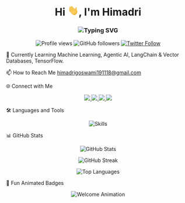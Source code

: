 <h1 align="center"> Hi <img src="https://raw.githubusercontent.com/ABSphreak/ABSphreak/master/gifs/Hi.gif" width="30" />, I'm Himadri </h1> <h3 align="center"> <img src="https://readme-typing-svg.demolab.com?font=Fira+Code&weight=500&pause=1000&color=0E75B6&center=true&width=435&lines=BCA+Student;AI%2FML+Enthusiast;Full+Stack+Developer;Always+Learning+Something+New!" alt="Typing SVG" /> </h3> <p align="center"> <img src="https://komarev.com/ghpvc/?username=himadri-g&label=Profile%20views&color=0e75b6&style=flat" alt="Profile views" /> <img src="https://img.shields.io/github/followers/himadri-g?label=Followers&style=social" alt="GitHub followers" /> <a href="https://twitter.com/himadrigoswami" target="_blank"> <img src="https://img.shields.io/twitter/follow/himadrigoswami?logo=twitter&style=for-the-badge" alt="Twitter Follow" /> </a> </p>
🌱 Currently Learning
Machine Learning, Agentic AI, LangChain & Vector Databases, TensorFlow.

📫 How to Reach Me
himadrigoswami191118@gmail.com

🌐 Connect with Me
<p align="center"> <a href="https://twitter.com/himadrigoswami" target="blank"> <img src="https://img.shields.io/badge/Twitter-1DA1F2?style=for-the-badge&logo=twitter&logoColor=white" /> </a> <a href="https://linkedin.com/in/himadrigoswami" target="blank"> <img src="https://img.shields.io/badge/LinkedIn-0077B5?style=for-the-badge&logo=linkedin&logoColor=white" /> </a> <a href="https://fb.com/himadrigoswami" target="blank"> <img src="https://img.shields.io/badge/Facebook-1877F2?style=for-the-badge&logo=facebook&logoColor=white" /> </a> <a href="https://instagram.com/_himadrigoswami" target="blank"> <img src="https://img.shields.io/badge/Instagram-E4405F?style=for-the-badge&logo=instagram&logoColor=white" /> </a> </p>
🛠️ Languages and Tools
<p align="center"> <img src="https://skillicons.dev/icons?i=python,java,cpp,js,html,css,react,nodejs,mongodb,mysql,postgres,git,figma,linux,blender,django,php,postman,tensorflow,pytorch,scikit-learn,seaborn" alt="Skills" /> </p>
📊 GitHub Stats
<p align="center"> <img src="https://github-readme-stats.vercel.app/api?username=himadri-g&show_icons=true&theme=radical" alt="GitHub Stats" /> </p> <p align="center"> <img src="https://github-readme-streak-stats.herokuapp.com/?user=himadri-g&theme=radical" alt="GitHub Streak" /> </p> <p align="center"> <img src="https://github-readme-stats.vercel.app/api/top-langs/?username=himadri-g&layout=compact&theme=radical" alt="Top Languages" /> </p>
🚀 Fun Animated Badges
<p align="center"> <img src="https://readme-typing-svg.demolab.com?font=Fira+Code&size=18&pause=1000&color=F75C7E&center=true&vCenter=true&width=500&lines=Welcome+to+my+GitHub+Profile!;Let's+build+something+amazing+together!" alt="Welcome Animation" /> </p>
